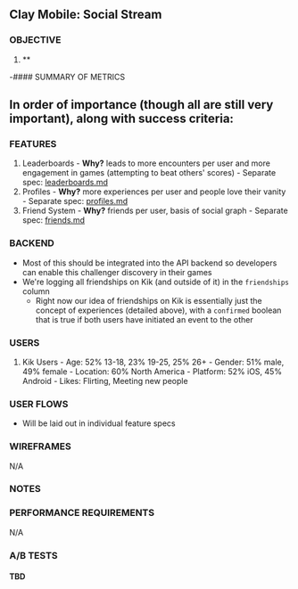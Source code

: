 ## Clay Mobile: Social Stream

### OBJECTIVE

  1. **

-#### SUMMARY OF METRICS

In order of importance (though all are still very important), along with success criteria:
  - 

### FEATURES

  1. Leaderboards
    - **Why?** leads to more encounters per user and more engagement in games (attempting to beat others' scores)
    - Separate spec: [leaderboards.md](leaderboards.md)
  2. Profiles
    - **Why?** more experiences per user and people love their vanity
    - Separate spec: [profiles.md](profiles.md)
  3. Friend System
    - **Why?** friends per user, basis of social graph
    - Separate spec: [friends.md](friends.md)

### BACKEND

  - Most of this should be integrated into the API backend so developers can enable this challenger discovery in their games
  - We're logging all friendships on Kik (and outside of it) in the `friendships` column
    - Right now our idea of friendships on Kik is essentially just the concept of experiences (detailed above), with a `confirmed` boolean that is true if both users have initiated an event to the other

### USERS

  1. Kik Users
    - Age: 52% 13-18, 23% 19-25, 25% 26+
    - Gender: 51% male, 49% female
    - Location: 60% North America
    - Platform: 52% iOS, 45% Android
    - Likes: Flirting, Meeting new people

### USER FLOWS

  - Will be laid out in individual feature specs

### WIREFRAMES
N/A

### NOTES

### PERFORMANCE REQUIREMENTS
N/A

### A/B TESTS

#### TBD
